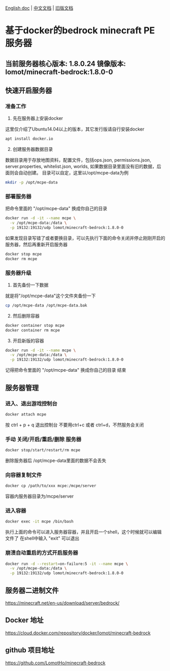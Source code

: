 [English doc](https://github.com/LomotHo/minecraft-bedrock) | [中文文档](https://github.com/LomotHo/minecraft-bedrock/blob/master/readme_zh.md) | [旧版文档](https://github.com/LomotHo/minecraft-bedrock/blob/master/doc/zh/readme_1.7.0.md)

# 基于docker的bedrock minecraft PE 服务器
当前服务器核心版本: 1.8.0.24 镜像版本: lomot/minecraft-bedrock:1.8.0-0
---

## 快速开启服务器

### 准备工作
 1. 先在服务器上安装docker

这里仅介绍了Ubuntu14.04以上的版本，其它发行版请自行安装docker
```bash
apt install docker.io
```

 2. 创建服务器数据目录

数据目录用于存放地图资料，配置文件，包括ops.json, permissions.json, server.properties, whitelist.json, worlds, 如果数据目录里面没有旧的数据，后面则会自动创建。 目录可以自定，这里以/opt/mcpe-data为例
```bash
mkdir -p /opt/mcpe-data
```

### 部署服务器
把命令里面的 "/opt/mcpe-data" 换成你自己的目录
```bash
docker run -d -it --name mcpe \
  -v /opt/mcpe-data:/data \
  -p 19132:19132/udp lomot/minecraft-bedrock:1.8.0-0
```
如果发现目录写错了或者要换目录，可以先执行下面的命令关闭并停止刚刚开启的服务器，然后再重新开启服务器
```bash
docker stop mcpe
docker rm mcpe
```

### 服务器升级
 1. 首先备份一下数据

就是将"/opt/mcpe-data"这个文件夹备份一下
```bash
cp /opt/mcpe-data /opt/mcpe-data.bak
```

 2. 然后删除容器
```bash
docker container stop mcpe
docker container rm mcpe
```
 3. 开启新版的容器
```bash
docker run -d -it --name mcpe \
  -v /opt/mcpe-data:/data \
  -p 19132:19132/udp lomot/minecraft-bedrock:1.8.0-0
```
记得把命令里面的 "/opt/mcpe-data" 换成你自己的目录
结束

## 服务器管理

### 进入、退出游戏控制台
```bash
docker attach mcpe
```
按 ctrl + p + q 退出控制台
不要用ctrl+c 或者 ctrl+d，不然服务会关闭

### 手动 关闭/开启/重启/删除 服务器
```bash
docker stop/start/restart/rm mcpe
```
删除服务器后 /opt/mcpe-data里面的数据不会丢失
### 向容器复制文件
```bash
docker cp /path/to/xxx mcpe:/mcpe/server
```
容器内服务器目录为/mcpe/server

### 进入容器
```bash
docker exec -it mcpe /bin/bash
```

执行上面的命令可以进入服务器容器，并且开启一个shell，这个时候就可以编辑文件了
在shell中输入 "exit" 可以退出

### 崩溃自动重启的方式开启服务器
```bash
docker run -d --restart=on-failure:5 -it --name mcpe \
  -v /opt/mcpe-data:/data \
  -p 19132:19132/udp lomot/minecraft-bedrock:1.8.0-0
```

## 服务器二进制文件
https://minecraft.net/en-us/download/server/bedrock/

## Docker 地址
https://cloud.docker.com/repository/docker/lomot/minecraft-bedrock

## github 项目地址
https://github.com/LomotHo/minecraft-bedrock
